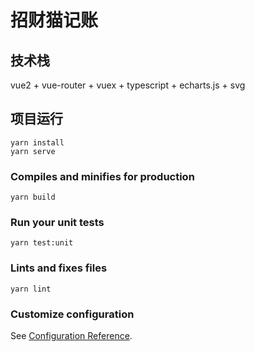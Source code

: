 # 招财猫记账


## 技术栈
vue2 + vue-router + vuex + typescript + echarts.js + svg



## 项目运行
```
yarn install
yarn serve
```



### Compiles and minifies for production
```
yarn build
```

### Run your unit tests
```
yarn test:unit
```

### Lints and fixes files
```
yarn lint
```

### Customize configuration
See [Configuration Reference](https://cli.vuejs.org/config/).
